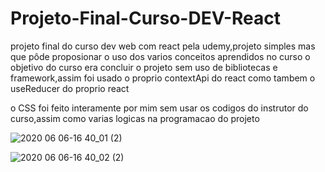 # Projeto-Final-Curso-DEV-React

projeto final do curso dev web com react pela udemy,projeto simples mas que pôde proposionar o uso dos varios conceitos aprendidos no curso
o objetivo do curso era concluir o projeto sem uso de bibliotecas e framework,assim foi usado o proprio contextApi do react como tambem o useReducer do proprio react

o CSS foi feito interamente por mim sem usar os codigos do instrutor do curso,assim como varias logicas na programacao do projeto


![2020 06 06-16 40_01 (2)](https://user-images.githubusercontent.com/57047448/83953190-97558d00-a814-11ea-850a-809d5d44d351.png)

![2020 06 06-16 40_02 (2)](https://user-images.githubusercontent.com/57047448/83953193-9b81aa80-a814-11ea-8847-ead90c524c63.png)
